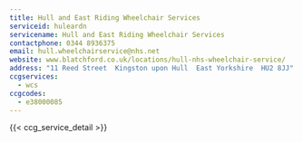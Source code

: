 ```yaml
---
title: Hull and East Riding Wheelchair Services
serviceid: huleardn
servicename: Hull and East Riding Wheelchair Services
contactphone: 0344 8936375
email: hull.wheelchairservice@nhs.net
website: www.blatchford.co.uk/locations/hull-nhs-wheelchair-service/
address: "11 Reed Street  Kingston upon Hull  East Yorkshire  HU2 8JJ"
ccgservices:
  - wcs
ccgcodes:
  - e38000085
---
```


{{< ccg_service_detail >}}
